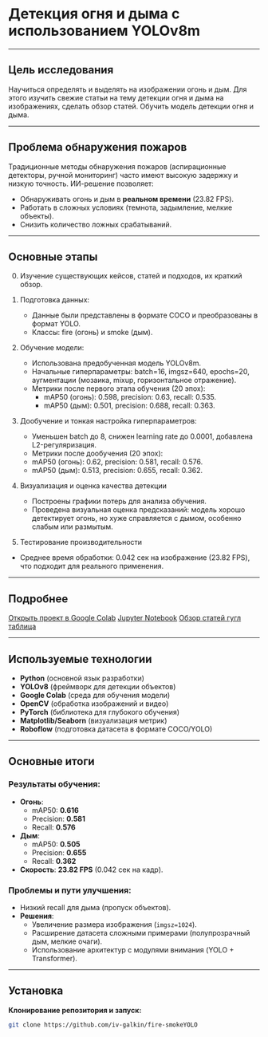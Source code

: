 # Детекция огня и дыма с использованием YOLOv8m

---

## Цель исследования
Научиться определять и выделять на изображении огонь и дым. 
Для этого изучить свежие статьи на тему детекции огня и дыма на изображениях, сделать обзор статей. 
Обучить модель детекции огня и дыма.

---

## Проблема обнаружения пожаров
Традиционные методы обнаружения пожаров (аспирационные детекторы, ручной мониторинг) часто имеют высокую задержку и низкую точность. ИИ-решение позволяет:
- Обнаруживать огонь и дым в **реальном времени** (23.82 FPS).
- Работать в сложных условиях (темнота, задымление, мелкие объекты).
- Снизить количество ложных срабатываний.

---

## Основные этапы
0. Изучение существующих кейсов, статей и подходов, их краткий обзор.

1. Подготовка данных:
   - Данные были представлены в формате COCO и преобразованы в формат YOLO.
   - Классы: fire (огонь) и smoke (дым).

2. Обучение модели:
   - Использована предобученная модель YOLOv8m.
   - Начальные гиперпараметры: batch=16, imgsz=640, epochs=20, аугментации (мозаика, mixup, горизонтальное отражение).
   - Метрики после первого этапа обучения (20 эпох):
     - mAP50 (огонь): 0.598, precision: 0.63, recall: 0.535.
     - mAP50 (дым): 0.501, precision: 0.688, recall: 0.363.

3. Дообучение и тонкая настройка гиперпараметров:
   - Уменьшен batch до 8, снижен learning rate до 0.0001, добавлена L2-регуляризация.
   -  Метрики после дообучения (20 эпох):
     - mAP50 (огонь): 0.62, precision: 0.581, recall: 0.576.
     - mAP50 (дым): 0.513, precision: 0.655, recall: 0.362.

4. Визуализация и оценка качества детекции
   - Построены графики потерь для анализа обучения.
   - Проведена визуальная оценка предсказаний: модель хорошо детектирует огонь, но хуже справляется с дымом, особенно слабым или размытым.

5.  Тестирование производительности
   - Среднее время обработки: 0.042 сек на изображение (23.82 FPS), что подходит для реального применения.

---

## Подробнее
[Открыть проект в Google Colab](https://colab.research.google.com/drive/1noHIYxOvLQi2qdfT8GcLqubjig4SYqWD?usp=sharing)
[Jupyter Notebook](fire-and-smoke-detection-with-YOLOv8m.ipynb)
[Обзор статей гугл таблица](https://docs.google.com/spreadsheets/d/1cfKNBXU_WzL_grBLnyR5j1VArlvBDuT-/edit?usp=sharing&ouid=112552458865860517475&rtpof=true&sd=true)

---

## Используемые технологии
- **Python** (основной язык разработки)
- **YOLOv8** (фреймворк для детекции объектов)
- **Google Colab** (среда для обучения модели)
- **OpenCV** (обработка изображений и видео)
- **PyTorch** (библиотека для глубокого обучения)
- **Matplotlib/Seaborn** (визуализация метрик)
- **Roboflow** (подготовка датасета в формате COCO/YOLO)

---

## Основные итоги
### Результаты обучения:
- **Огонь**:
  - mAP50: **0.616**
  - Precision: **0.581**
  - Recall: **0.576**
- **Дым**:
  - mAP50: **0.505**
  - Precision: **0.655**
  - Recall: **0.362**
- **Скорость**: **23.82 FPS** (0.042 сек на кадр).

### Проблемы и пути улучшения:
- Низкий recall для дыма (пропуск объектов).
- **Решения**:
  - Увеличение размера изображения (`imgsz=1024`).
  - Расширение датасета сложными примерами (полупрозрачный дым, мелкие очаги).
  - Использование архитектур с модулями внимания (YOLO + Transformer).

---

## Установка
**Клонирование репозитория и запуск:**
```bash
git clone https://github.com/iv-galkin/fire-smokeYOLO
